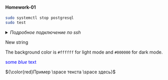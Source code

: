 #### Homework-01 


```bash
sudo systemctl stop postgresql
sudo test
``` 

<details>
  <summary><i>Подробное подключение по ssh</i></summary>

  ```bash
  You can add text within a collapsed section. 
  You can add an image or a code block, too.
  ``` 
</details>

New string

The background color is `#ffffff` for light mode and `#000000` for dark mode.


<span style="color:blue">some *blue* text</span>

${\color{red}Пример \space текста \space здесь}$ <br>
